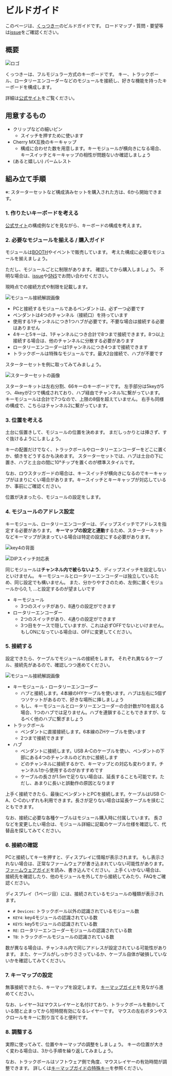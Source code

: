 # ビルドガイド

このページは、[くっつきー](https://cue2keys.esplo.net/)のビルドガイドです。
ロードマップ・質問・要望等は[issue](https://github.com/esplo/cue2keys_resources/issues)をご確認ください。

## 概要

![ロゴ](../img/logo.png)

くっつきーは、フルモジュラー方式のキーボードです。
キー、トラックボール、ロータリーエンコーダーなどのモジュールを接続し、好きな機能を持ったキーボードを構成します。

詳細は[公式サイト](https://cue2keys.esplo.net/)をご覧ください。

## 用意するもの

- クリップなどの細いピン
  - スイッチを押すために使います
- Cherry MX互換のキーキャップ
  - 構成に合わせた数を用意します。キーモジュールが横向きになる場合、キースイッチとキーキャップの相性が問題ないか確認しましょう
- (あると嬉しい) パームレスト

## 組み立て手順

※: スターターセットなど構成済みセットを購入された方は、6から開始できます。

### 1. 作りたいキーボードを考える

[公式サイト](https://cue2keys.esplo.net/)の構成例などを見ながら、キーボードの構成を考えます。

### 2. 必要なモジュールを揃える / 購入ガイド

モジュールは[BOOTH](https://c2k.booth.pm)やイベントで販売しています。
考えた構成に必要なモジュールを揃えましょう。

ただし、モジュールごとに制限があります。
確認してから購入しましょう。
不明な場合は、[issue](https://github.com/esplo/cue2keys_resources/issues)や[SNS](https://linktr.ee/cue2keys)でお問い合わせください。

現時点での接続方式や制限を記載します。

![モジュール接続解説画像](../img/module_connection.png)

- PCと接続するモジュールであるペンダントは、必ず一つ必要です
- ペンダントは4つのチャンネル（接続口）を持っています
- 使用する1チャンネルにつき1つハブが必要です。不要な場合は接続する必要はありません
- 4キーと5キーは、1チャンネルにつき合計で8つまで接続できます。8つ以上接続する場合は、他のチャンネルに分散する必要があります
- ロータリーエンコーダーは1チャンネルにつき4つまで接続できます
- トラックボールは特殊なモジュールです。最大2台接続で、ハブが不要です

スターターセットを例に取ってみてみましょう。

![スターターセットの画像](../img/c_60_1.png)

スターターキットは左右分割、66キーのキーボードです。
左手部分は5keyが5つ、4keyが2つで構成されており、ハブ経由でチャンネル1に繋がっています。
キーモジュールは合計で7つなので、上限の8個を超えていません。
右手も同様の構成で、こちらはチャンネル2に繋がっています。

### 3. 位置を考える

土台に仮置きして、モジュールの位置を決めます。
まだしっかりとは挿さず、すぐ抜けるようにしましょう。

キーの配置だけでなく、トラックボールやロータリーエンコーダーをどこに置くか、傾きをどうするかも決めます。
スターターセットでは、ハブは土台の下に置き、ハブと土台の間に10°チップを置くのが標準スタイルです。

なお、ロウスタッガードの場合は、キースイッチが横向きになるのでキーキャップがはまりにくい場合があります。キースイッチとキーキャップが対応しているか、事前にご確認ください。

位置が決まったら、モジュールの設定をします。

### 4. モジュールのアドレス設定

キーモジュール、ロータリーエンコーダーは、ディップスイッチでアドレスを指定する必要があります。
**キーマップの設定と連動**するため、スターターキットなどキーマップが決まっている場合は特定の設定にする必要があります。

![key4の背面](../img/key4_back.png)

![DIPスイッチ対応表](../img/dip.png)

同じモジュールは**チャンネル内で被らないよう**、ディップスイッチを設定しないといけません。
キーモジュールとロータリーエンコーダーは独立しているため、同じ設定でも構いません。
また、分かりやすさのため、左側に置くモジュールから0, 1, ...と設定するのが望ましいです

- キーモジュール
  - 3つのスイッチがあり、8通りの設定ができます
- ロータリーエンコーダー
  - 2つのスイッチがあり、4通りの設定ができます
  - 3つ目をケースで隠していますが、これは必ずOFFでないといけません。もしONになっている場合は、OFFに変更してください。

### 5. 接続する

設定できたら、ケーブルでモジュールの接続をします。
それぞれ異なるケーブル、接続先があるので、確認しつつ進めてください。

![モジュール接続解説画像](../img/module_connection.png)

- キーモジュール・ロータリーエンコーダー
  - ハブと接続します。4本線のHYケーブルを使います。ハブは左右に5個ずつソケットがあるので、好きな場所に挿しましょう
  - もし、キーモジュールとロータリーエンコーダーの合計数が10を超える場合、1つのハブでは足りません。ハブを連鎖することもできますが、なるべく他のハブに繋ぎましょう
- トラックボール
  - ペンダントに直接接続します。6本線のZHケーブルを使います
  - 2つまで接続できます
- ハブ
  - ペンダントに接続します。USB A-Cのケーブルを使い、ペンダントの下部にある4つのチャンネルのどれかに接続します
  - どのチャンネルに接続するかで、キーマップとの対応も変わります。チャンネル1から使用するのがおすすめです
  - ケーブルの長さが1.5mで足りない場合は、延長することも可能です。ただし、あまりに長いと誤動作の原因となります

上手く接続できたら、最後にペンダントとPCを接続します。ケーブルはUSB C-A、C-Cのいずれも利用できます。長さが足りない場合は延長ケーブルを挟むこともできます。

なお、接続に必要な各種ケーブルはモジュール購入時に付属しています。
長さなどを変更したい場合は、モジュール詳細に記載のケーブル仕様を確認して、代替品を探してみてください。

### 6. 接続の確認

PCと接続してキーを押すと、ディスプレイに情報が表示されます。
もし表示されない場合は、正常なファームウェアが書き込まれていない可能性があります。
[ファームウェアガイド](./firmware_guide.md)を読み、書き込んでください。
上手くいかない場合は、接続先を確認したり、他のモジュールを外してから接続してみたり、FAQをご確認ください。

ディスプレイ（1ページ目）には、接続されているモジュールの種類が表示されます。

- `# Devices`: トラックボール以外の認識されているモジュール数
- `KEY4`: key4モジュールの認識されている数
- `KEY5`: key5モジュールの認識されている数
- `RE`: ロータリーエンコーダーモジュールの認識されている数
- `TB`: トラックボールモジュールの認識されている数

数が異なる場合は、チャンネル内で同じアドレスが設定されている可能性があります。
また、ケーブルがしっかりささっているか、ケーブル自体が破損していないかを確認してみてください。

### 7. キーマップの設定

無事接続できたら、キーマップを設定します。
[キーマップガイド](./keymap_guide.md)を見ながら進めてください。

なお、レイヤー3はマウスレイヤーと名付けており、トラックボールを動かしている間と止まってから短時間有効になるレイヤーです。
マウスの左右ボタンやスクロールをキーに割り当てると便利です。

### 8. 調整する

実際に使ってみて、位置やキーマップの調整をしましょう。
キーの位置が大きく変わる場合は、3から手順を繰り返してみましょう。

なお、トラックボールはソフトウェア側で角度、マウスレイヤーの有効時間が調整できます。
詳しくは[キーマップガイドの特殊キー](https://github.com/esplo/cue2keys_resources/blob/main/docs/keymap_guide.md#%E7%89%B9%E6%AE%8A%E3%81%AA%E3%82%AD%E3%83%BC%E3%82%B3%E3%83%BC%E3%83%89)を参照ください。
